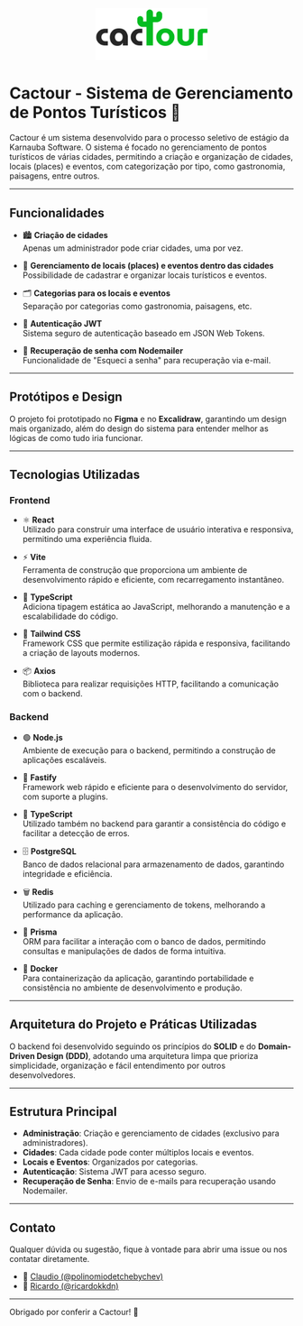 <p align="center">
  <img src="assets/logo.jpg" alt="Logo da Cactour" width="200"/>
</p>

# Cactour - Sistema de Gerenciamento de Pontos Turísticos 🌵

Cactour é um sistema desenvolvido para o processo seletivo de estágio da Karnauba Software. O sistema é focado no gerenciamento de pontos turísticos de várias cidades, permitindo a criação e organização de cidades, locais (places) e eventos, com categorização por tipo, como gastronomia, paisagens, entre outros.

---

## Funcionalidades

- 🏙️ **Criação de cidades**  
  Apenas um administrador pode criar cidades, uma por vez.

- 📍 **Gerenciamento de locais (places) e eventos dentro das cidades**  
  Possibilidade de cadastrar e organizar locais turísticos e eventos.

- 🗂️ **Categorias para os locais e eventos**  
  Separação por categorias como gastronomia, paisagens, etc.

- 🔐 **Autenticação JWT**  
  Sistema seguro de autenticação baseado em JSON Web Tokens.

- 📧 **Recuperação de senha com Nodemailer**  
  Funcionalidade de "Esqueci a senha" para recuperação via e-mail.

---

## Protótipos e Design

O projeto foi prototipado no **Figma** e no **Excalidraw**, garantindo um design mais organizado, além do design do sistema para entender melhor as lógicas de como tudo iria funcionar.

---

## Tecnologias Utilizadas

### Frontend

- ⚛️ **React**  
  Utilizado para construir uma interface de usuário interativa e responsiva, permitindo uma experiência fluida.

- ⚡ **Vite**  
  Ferramenta de construção que proporciona um ambiente de desenvolvimento rápido e eficiente, com recarregamento instantâneo.

- 📝 **TypeScript**  
  Adiciona tipagem estática ao JavaScript, melhorando a manutenção e a escalabilidade do código.

- 🎨 **Tailwind CSS**  
  Framework CSS que permite estilização rápida e responsiva, facilitando a criação de layouts modernos.

- 📦 **Axios**  
  Biblioteca para realizar requisições HTTP, facilitando a comunicação com o backend.

### Backend

- 🟢 **Node.js**  
  Ambiente de execução para o backend, permitindo a construção de aplicações escaláveis.

- 🚀 **Fastify**  
  Framework web rápido e eficiente para o desenvolvimento do servidor, com suporte a plugins.

- 📝 **TypeScript**  
  Utilizado também no backend para garantir a consistência do código e facilitar a detecção de erros.

- 🗄️ **PostgreSQL**  
  Banco de dados relacional para armazenamento de dados, garantindo integridade e eficiência.

- 🗑️ **Redis**  
  Utilizado para caching e gerenciamento de tokens, melhorando a performance da aplicação.

- 🔗 **Prisma**  
  ORM para facilitar a interação com o banco de dados, permitindo consultas e manipulações de dados de forma intuitiva.

- 🐳 **Docker**  
  Para containerização da aplicação, garantindo portabilidade e consistência no ambiente de desenvolvimento e produção.

---

## Arquitetura do Projeto e Práticas Utilizadas

O backend foi desenvolvido seguindo os princípios do **SOLID** e do **Domain-Driven Design (DDD)**, adotando uma arquitetura limpa que prioriza simplicidade, organização e fácil entendimento por outros desenvolvedores.

---

## Estrutura Principal

- **Administração**: Criação e gerenciamento de cidades (exclusivo para administradores).
- **Cidades**: Cada cidade pode conter múltiplos locais e eventos.
- **Locais e Eventos**: Organizados por categorias.
- **Autenticação**: Sistema JWT para acesso seguro.
- **Recuperação de Senha**: Envio de e-mails para recuperação usando Nodemailer.

---

## Contato

Qualquer dúvida ou sugestão, fique à vontade para abrir uma issue ou nos contatar diretamente.

- 👤 [Claudio (@polinomiodetchebychev)](https://instagram.com/polinomiodetchebychev)  
- 👤 [Ricardo (@ricardokkdn)](https://instagram.com/ricardokkdn)

---

Obrigado por conferir a Cactour! 🚀
